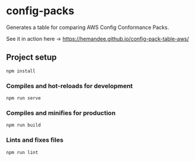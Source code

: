 # config-packs

Generates a table for comparing AWS Config Conformance Packs.

See it in action here -> https://hemandee.github.io/config-pack-table-aws/

## Project setup

```
npm install
```

### Compiles and hot-reloads for development

```
npm run serve
```

### Compiles and minifies for production

```
npm run build
```

### Lints and fixes files

```
npm run lint
```
